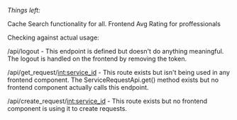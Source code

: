 *Things left:*

 Cache
 Search functionality for all.
 Frontend
 Avg Rating for proffessionals

Checking against actual usage:

/api/logout - This endpoint is defined but doesn't do anything meaningful. The logout is handled on the frontend by removing the token.

/api/get_request/<int:service_id> - This route exists but isn't being used in any frontend component. The ServiceRequestApi.get() method exists but no frontend component actually calls this endpoint.

/api/create_request/<int:service_id> - This route exists but no frontend component is using it to create requests.


